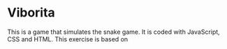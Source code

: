 # Viborita
This is a game that simulates the snake game.
It is coded with JavaScript, CSS and HTML.
This exercise is based on 
